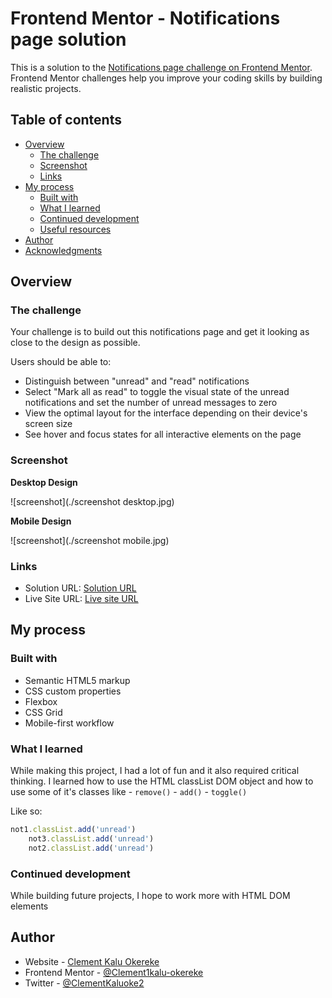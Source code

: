 # Frontend Mentor - Notifications page solution

This is a solution to the [Notifications page challenge on Frontend Mentor](https://www.frontendmentor.io/challenges/notifications-page-DqK5QAmKbC). Frontend Mentor challenges help you improve your coding skills by building realistic projects. 

## Table of contents

- [Overview](#overview)
  - [The challenge](#the-challenge)
  - [Screenshot](#screenshot)
  - [Links](#links)
- [My process](#my-process)
  - [Built with](#built-with)
  - [What I learned](#what-i-learned)
  - [Continued development](#continued-development)
  - [Useful resources](#useful-resources)
- [Author](#author)
- [Acknowledgments](#acknowledgments)


## Overview

### The challenge

Your challenge is to build out this notifications page and get it looking as close to the design as possible.


Users should be able to:

- Distinguish between "unread" and "read" notifications
- Select "Mark all as read" to toggle the visual state of the unread notifications and set the number of unread messages to zero
- View the optimal layout for the interface depending on their device's screen size
- See hover and focus states for all interactive elements on the page

### Screenshot

**Desktop Design** 

![screenshot](./screenshot desktop.jpg)

**Mobile Design**

![screenshot](./screenshot mobile.jpg)

### Links

- Solution URL: [Solution URL ](https://github.com/Clement1kalu-okereke/notification-page-main)
- Live Site URL: [Live site URL](https://animated-gecko-b71a80.netlify.app/)

## My process

### Built with

- Semantic HTML5 markup
- CSS custom properties
- Flexbox
- CSS Grid
- Mobile-first workflow


### What I learned

While making this project, I had a lot of fun and it also required critical thinking. I learned how to use the HTML classList 
DOM object and how to use some of it's classes like 
    - `remove()`
    - `add()`
    - `toggle()`

Like so: 
```js
not1.classList.add('unread')
    not3.classList.add('unread')
    not2.classList.add('unread')
```

### Continued development

While building future projects, I hope to work more with HTML DOM elements 


## Author


- Website - [Clement Kalu Okereke](https://clement-portfolio.w3spaces.com)
- Frontend Mentor - [@Clement1kalu-okereke](https://www.frontendmentor.io/profile/Clement1kalu-okereke)
- Twitter - [@ClementKaluoke2](https://www.twitter.com/ClementKaluoke2)


